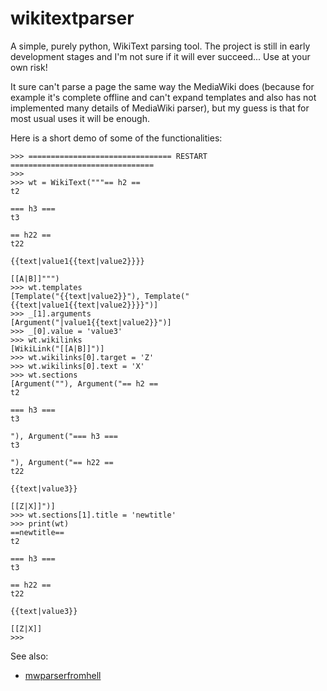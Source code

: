 # wikitextparser
A simple, purely python, WikiText parsing tool.
The project is still in early development stages and I'm not sure if it
will ever succeed... Use at your own risk!

It sure can't parse a page the same way the MediaWiki does 
(because for example it's complete offline and can't expand templates and
also has not implemented many details of MediaWiki parser), but my guess
is that for most usual uses it will be enough.

Here is a short demo of some of the functionalities:

```
>>> ================================ RESTART ================================
>>> 
>>> wt = WikiText("""== h2 ==
t2

=== h3 ===
t3

== h22 ==
t22

{{text|value1{{text|value2}}}}

[[A|B]]""")
>>> wt.templates
[Template("{{text|value2}}"), Template("{{text|value1{{text|value2}}}}")]
>>> _[1].arguments
[Argument("|value1{{text|value2}}")]
>>> _[0].value = 'value3'
>>> wt.wikilinks
[WikiLink("[[A|B]]")]
>>> wt.wikilinks[0].target = 'Z'
>>> wt.wikilinks[0].text = 'X'
>>> wt.sections
[Argument(""), Argument("== h2 ==
t2

=== h3 ===
t3

"), Argument("=== h3 ===
t3

"), Argument("== h22 ==
t22

{{text|value3}}

[[Z|X]]")]
>>> wt.sections[1].title = 'newtitle'
>>> print(wt)
==newtitle==
t2

=== h3 ===
t3

== h22 ==
t22

{{text|value3}}

[[Z|X]]
>>> 
```
See also: 
* [mwparserfromhell](https://github.com/earwig/mwparserfromhell)
